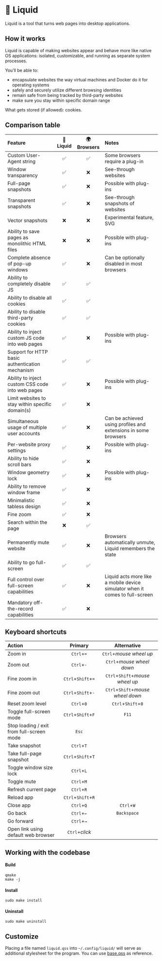 # :ocean: Liquid

Liquid is a tool that turns web pages into desktop applications.


## How it works

Liquid is capable of making websites appear and behave more like native OS applications: isolated, customizable, and running as separate system processes.

You’ll be able to:
 - encapsulate websites the way virtual machines and Docker do it for operating systems
 - safely and securely utilize different browsing identities
 - remain safe from being tracked by third-party websites
 - make sure you stay within specific domain range

What gets stored (if allowed): cookies.


## Comparison table

| Feature                                          | :ocean: Liquid | :earth_africa: Browsers | Notes                             |
|:-------------------------------------------------|:--------------:|:-------------------------------------:|:----------------------------------|
| Custom User-Agent string                         |       ✅       |            ✅           | Some browsers require a plug-in   |
| Window transparency                              |       ✅       |            ❌           | See-through websites              |
| Full-page snapshots                              |       ✅       |            ❌           | Possible with plug-ins            |
| Transparent snapshots                            |       ✅       |            ❌           | See-through snapshots of websites |
| Vector snapshots                                 |       ❌       |            ❌           | Experimental feature, SVG         |
| Ability to save pages as monolithic HTML files   |       ❌       |            ❌           | Possible with plug-ins            |
| Complete absence of pop-up windows               |       ✅       |            ❌           | Can be optionally disabled in most browsers |
| Ability to completely disable JS                 |       ✅       |            ✅           |                                   |
| Ability to disable all cookies                   |       ✅       |            ✅           |                                   |
| Ability to disable third-party cookies           |       ✅       |            ✅           |                                   |
| Ability to inject custom JS code into web pages  |       ✅       |            ❌           | Possible with plug-ins            |
| Support for HTTP basic authentication mechanism  |       ✅       |            ✅           |                                   |
| Ability to inject custom CSS code into web pages |       ✅       |            ❌           | Possible with plug-ins            |
| Limit websites to stay within specific domain(s) |       ✅       |            ❌           |                              |
| Simultaneous usage of multiple user accounts     |       ✅       |            ❌           | Can be achieved using profiles and extensions in some browsers   |
| Per-website proxy settings                       |       ✅       |            ❌           | Possible with plug-ins            |
| Ability to hide scroll bars                      |       ✅       |            ❌           |                                   |
| Window geometry lock                             |       ✅       |            ❌           | Possible with plug-ins            |
| Ability to remove window frame                   |       ✅       |            ❌           |                                   |
| Minimalistic tabless design                      |       ✅       |            ❌           |                                   |
| Fine zoom                                        |       ✅       |            ❌           |                                   |
| Search within the page                           |       ❌       |            ✅           |                                   |
| Permanently mute website                         |       ✅       |            ❌           | Browsers automatically unmute, Liquid remembers the state |
| Ability to go full-screen                        |       ✅       |            ✅           |                                   |
| Full control over full-screen capabilities       |       ✅       |            ❌           | Liquid acts more like a mobile device simulator when it comes to full-screen |
| Mandatory off-the-record capabilities            |       ✅       |            ❌           |                                   |


## Keyboard shortcuts

| Action                                    | Primary            | Alternative                       |
|:------------------------------------------|:------------------:|:---------------------------------:|
| Zoom in                                   | `Ctrl`+`=`         | `Ctrl`+_mouse wheel up_           |
| Zoom out                                  | `Ctrl`+`-`         | `Ctrl`+_mouse wheel down_         |
| Fine zoom in                              | `Ctrl`+`Shift`+`=` | `Ctrl`+`Shift`+_mouse wheel up_   |
| Fine zoom out                             | `Ctrl`+`Shift`+`-` | `Ctrl`+`Shift`+_mouse wheel down_ |
| Reset zoom level                          | `Ctrl`+`0`         | `Ctrl`+`Shift`+`0`                |
| Toggle full-screen mode                   | `Ctrl`+`Shift`+`F` | `F11`                             |
| Stop loading / exit from full-screen mode | `Esc`              |                                   |
| Take snapshot                             | `Ctrl`+`T`         |                                   |
| Take full-page snapshot                   | `Ctrl`+`Shift`+`T` |                                   |
| Toggle window size lock                   | `Ctrl`+`L`         |                                   |
| Toggle mute                               | `Ctrl`+`M`         |                                   |
| Refresh current page                      | `Ctrl`+`R`         |                                   |
| Reload app                                | `Ctrl`+`Shift`+`R` |                                   |
| Close app                                 | `Ctrl`+`Q`         | `Ctrl`+`W`                        |
| Go back                                   | `Ctrl`+`←`         | `Backspace`                       |
| Go forward                                | `Ctrl`+`→`         |                                   |
| Open link using default web browser       | `Ctrl`+_click_     |                                   |


## Working with the codebase

#### Build

```console
qmake
make -j
```

#### Install

```console
sudo make install
```

#### Uninstall

```console
sudo make uninstall
```


## Customize

Placing a file named `liquid.qss` into `~/.config/liquid/` will serve as additional stylesheet for the program.
You can use [base.qss](res/styles/base.qss) as reference.
